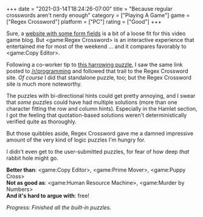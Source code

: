 +++
date = "2021-03-14T18:24:26-07:00"
title = "Because regular crosswords aren't nerdy enough"
category = ["Playing A Game"]
game = ["Regex Crossword"]
platform = ["PC"]
rating = ["Good"]
+++

Sure, a <a href="https://regexcrossword.com/">website with some form fields</a> is a bit of a loose fit for this video game blog.  But <game:Regex Crossword> is an interactive experience that entertained me for most of the weekend ... and it compares favorably to <game:Copy Editor>.

Following a co-worker tip to <a href="http://jimbly.github.io/regex-crossword/">this harrowing puzzle</a>, I saw the same link posted to <a href="https://old.reddit.com/r/programming/comments/m3opih/regex_crossword/">/r/programming</a> and followed that trail to the Regex Crossword site.  <i>Of course</i> I did that standalone puzzle, too; but the Regex Crossword site is much more noteworthy.

The puzzles with bi-directional hints could get pretty annoying, and I swear that <i>some</i> puzzles could have had multiple solutions (more than one character fitting the row and column hints).  Especially in the Hamlet section, I got the feeling that quotation-based solutions weren't deterministically verified quite as thoroughly.

But those quibbles aside, Regex Crossword gave me a damned impressive amount of the very kind of logic puzzles I'm hungry for.

I didn't even get to the user-submitted puzzles, for fear of how deep <i>that</i> rabbit hole might go.

<b>Better than</b>: <game:Copy Editor>, <game:Prime Mover>, <game:Puppy Cross>  
<b>Not as good as</b>: <game:Human Resource Machine>, <game:Murder by Numbers>  
<b>And it's hard to argue with</b>: free!

<i>Progress: Finished all the built-in puzzles.</i>
